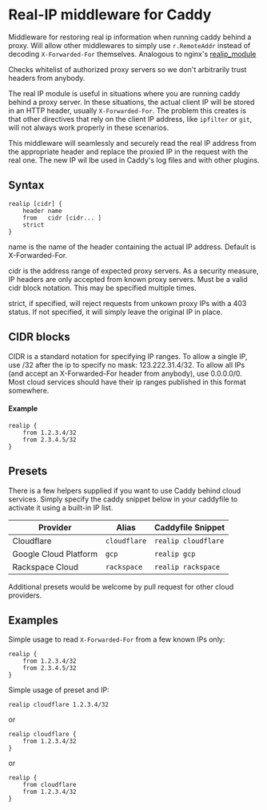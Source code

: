# Real-IP middleware for Caddy
Middleware for restoring real ip information when running caddy behind a proxy. Will allow other
middlewares to simply use `r.RemoteAddr` instead of decoding `X-Forwarded-For` themselves.
Analogous to nginx's [realip_module](http://nginx.org/en/docs/http/ngx_http_realip_module.html)

Checks whitelist of authorized proxy servers so we don't arbitrarily trust headers from anybody.

The real IP module is useful in situations where you are running caddy behind a proxy server.
In these situations, the actual client IP will be stored in an HTTP header, usually `X-Forwarded-For`.
The problem this creates is that other directives that rely on the client IP address, like
`ipfilter` or `git`, will not always work properly in these scenarios.

This middleware will seamlessly and securely read the real IP address from the appropriate header
and replace the proxied IP in the request with the real one. The new IP wil lbe used in Caddy's log
files and with other plugins.

## Syntax
```Caddyfile
realip [cidr] {
    header name
    from   cidr [cidr... ]
    strict
}
```

name is the name of the header containing the actual IP address. Default is  X-Forwarded-For.

cidr is the address range of expected proxy servers. As a security measure, IP headers are only accepted from known proxy servers. Must be a valid cidr block notation. This may be specified multiple times.

strict, if specified, will reject requests from unkown proxy IPs with a 403 status. If not specified, it will simply leave the original IP in place.

## CIDR blocks

CIDR is a standard notation for specifying IP ranges. To allow a single IP, use /32 after the ip to specify no mask: 123.222.31.4/32. To allow all IPs (and accept an  X-Forwarded-For header from anybody), use 0.0.0.0/0. Most cloud services should have their ip ranges published in this format somewhere.
#### Example
```Caddyfile
realip {
    from 1.2.3.4/32
    from 2.3.4.5/32
}
```

## Presets

There is a few helpers supplied if you want to use Caddy behind cloud services. Simply specify the caddy snippet below in your caddyfile to activate it using a built-in IP list.

| Provider              | Alias        | Caddyfile Snippet   |
|-----------------------|--------------|---------------------|
| Cloudflare            | `cloudflare` | `realip cloudflare` |
| Google Cloud Platform | `gcp`        | `realip gcp`        |
| Rackspace Cloud       | `rackspace`  | `realip rackspace`  |

Additional presets would be welcome by pull request for other cloud providers.

## Examples

Simple usage to read `X-Forwarded-For` from a few known IPs only:

```Caddyfile
realip {
    from 1.2.3.4/32
    from 2.3.4.5/32
}
```

Simple usage of preset and IP:
```Caddyfile
realip cloudflare 1.2.3.4/32
```
or
```Caddyfile
realip cloudflare {
    from 1.2.3.4/32
}
```
or
```Caddyfile
realip {
    from cloudflare
    from 1.2.3.4/32
}
```
